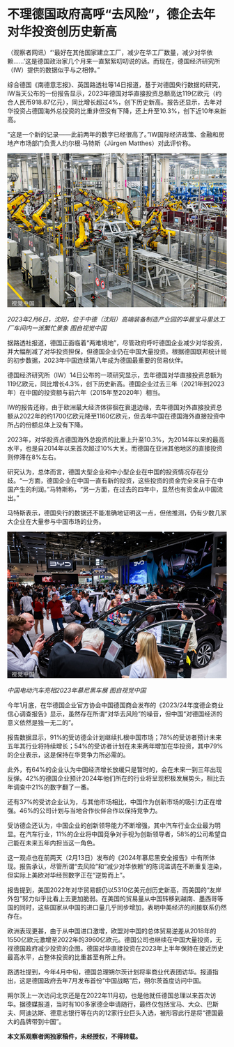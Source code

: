 # 不理德国政府高呼“去风险”，德企去年对华投资创历史新高

（观察者网讯）“‘最好在其他国家建立工厂，减少在华工厂数量，减少对华依赖……’这是德国政治家几个月来一直絮絮叨叨说的话。而现在，德国经济研究所（IW）提供的数据似乎与之相悖。”

综合德国《南德意志报》、英国路透社等14日报道，基于对德国央行数据的研究，IW当天公布的一份报告显示，2023年德国对华直接投资总额高达119亿欧元（约合人民币918.87亿元），同比增长超过4%，创下历史新高。报告还显示，去年对华投资占德国海外总投资的比重非但没有下降，还上升至10.3%，创下近10年来新高。

“这是一个新的记录——此前两年的数字已经很高了。”IW国际经济政策、金融和房地产市场部门负责人约尔根·马特斯（Jürgen Matthes）对此评价称。

![3f1b7573462533a9483c585082eab646.jpg](https://raw.githubusercontent.com/qqhsx/qqnews_image/main/2024/02/15/不理德国政府高呼“去风险”，德企去年对华投资创历史新高/3f1b7573462533a9483c585082eab646.jpg)

_2023年2月6日，沈阳，位于中德（沈阳）高端装备制造产业园的华晨宝马里达工厂车间内一派繁忙景象 图自视觉中国_

据路透社报道，德国正面临着“两难境地”，尽管政府呼吁德国企业减少对华投资，并大幅削减了对华投资担保，但德国企业仍在中国大量投资。根据德国联邦统计局的初步数据，2023年中国连续第八年成为德国最重要的贸易伙伴。

德国经济研究所（IW）14日公布的一项研究显示，去年德国对华直接投资总额为119亿欧元，同比增长4.3%，创下历史新高。德国企业过去三年（2021年到2023年）在中国的投资额与前六年（2015年至2020年）相当。

IW的报告还称，由于欧洲最大经济体徘徊在衰退边缘，去年德国对外直接投资总额从2022年的约1700亿欧元降至1160亿欧元，但去年中国在德国海外直接投资中所占的份额总体上没有下降。

2023年，对华投资占德国海外总投资的比重上升至10.3%，为2014年以来的最高水平，也是自2014年以来首次超过10%大关。而德国在亚洲其他地区的直接投资则停滞在8%左右。

研究认为，总体而言，德国大型企业和中小型企业在中国的投资情况存在分歧。“一方面，德国企业在中国一直有新的投资，这些投资的资金完全来自于在中国产生的利润。”马特斯称，“另一方面，在过去的四年中，显然也有资金从中国流出。”

马特斯表示，德国央行的数据还不能准确地证明这一点，但他推测，仍有少数几家大企业在大量参与中国市场的业务。

![e120a887ac0ae938e84d4e849a58016f.jpg](https://raw.githubusercontent.com/qqhsx/qqnews_image/main/2024/02/15/不理德国政府高呼“去风险”，德企去年对华投资创历史新高/e120a887ac0ae938e84d4e849a58016f.jpg)

_中国电动汽车亮相2023年慕尼黑车展 图自视觉中国_

今年1月底，在华德国企业官方协会中国德国商会发布的《2023/24年度德企商业信心调查报告》显示，虽然存在所谓“对华去风险”的噪音，但中国“对德国经济的意义依然是独一无二的”。

报告数据显示，91%的受访德企计划继续扎根中国市场；78%的受访者预计未来五年其行业将持续增长；54%的受访者计划在未来两年增加在华投资，其中79%的企业表示，这是保持在华竞争力所必需的。

此外，有64%的企业认为中国经济增长放缓只是暂时的，会在未来一到三年出现反弹。42%的德国企业预计2024年他们所在的行业将呈现积极发展势头，相比去年调查中21%的数字翻了一番。

还有37%的受访企业认为，与其他市场相比，中国作为创新市场的吸引力正在增强。46%的公司计划与当地合作伙伴合作以保持竞争力。

受访德企还认为，中国企业的创新领导能力不断增强，其中汽车行业企业最为明显。在汽车行业，11%的企业将中国竞争对手视为创新领导者，58%的公司希望自己能在未来五年内担当这一角色。

这一观点也在前两天（2月13日）发布的《2024年慕尼黑安全报告》中有所体现。报告承认，尽管所谓“去风险”和“减少对华依赖”的陈词滥调在不断重复渲染，但实际上美欧对华经贸数字正在“逆势而上”。

报告提到，美国2022年对华贸易额仍以5310亿美元创历史新高，而美国的“友岸外包”努力似乎比看上去更加脆弱。在美国的贸易量从中国转移到越南、墨西哥等国的同时，这些国家从中国的进口量几乎同步增加，表明中美经济的间接联系仍然存在。

欧洲表现更甚，由于从中国进口激增，欧盟对中国的总体贸易逆差从2018年的1550亿欧元激增至2022年的3960亿欧元。德国公司也继续在中国大量投资，无视德国政府减少投资的企图。德国对华直接投资在2023年上半年保持在接近历史最高水平，占整体投资的比重甚至有所上升。

路透社提到，今年4月中旬，德国总理朔尔茨计划将率商业代表团访华。报道指出，这是德国政府去年7月发布首份“中国战略”后，朔尔茨首度访问中国。

朔尔茨上一次访问北京还是在2022年11月初，也是他就任德国总理以来首次访华。据德媒报道，当时有100多家德企申请随行，最终仅包括宝马、大众、巴斯夫、阿迪达斯、德意志银行等在内的12家行业巨头入选，被形容此行是将“德国最大的品牌带到中国”。

**本文系观察者网独家稿件，未经授权，不得转载。**

